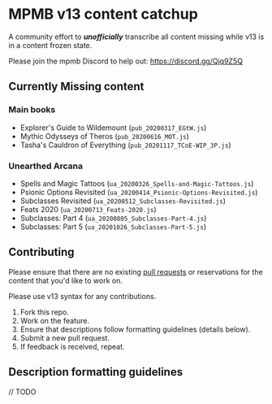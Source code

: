 # MPMB v13 content catchup

A community effort to **_unofficially_** transcribe all content missing while v13 is in a content frozen state.

Please join the mpmb Discord to help out: https://discord.gg/Qjq9Z5Q

## Currently Missing content

### Main books
* Explorer's Guide to Wildemount (`pub_20200317_EGtW.js`)
* Mythic Odysseys of Theros (`pub_20200616_MOT.js`)
* Tasha's Cauldron of Everything (`pub_20201117_TCoE-WIP_3P.js`)

### Unearthed Arcana
* Spells and Magic Tattoos (`ua_20200326_Spells-and-Magic-Tattoos.js`)
* Psionic Options Revisited (`ua_20200414_Psionic-Options-Revisited.js`)
* Subclasses Revisited (`ua_20200512_Subclasses-Revisited.js`)
* Feats 2020 (`ua_20200713_Feats-2020.js`)
* Subclasses: Part 4 (`ua_20200805_Subclasses-Part-4.js`)
* Subclasses: Part 5 (`ua_20201026_Subclasses-Part-5.js`)

## Contributing

Please ensure that there are no existing [pull requests](https://github.com/Metacomet10/MPMB-v13-content-catchup/pulls) or reservations for the content that you'd like to work on.

Please use v13 syntax for any contributions.

1. Fork this repo.
2. Work on the feature.
3. Ensure that descriptions follow formatting guidelines (details below).
4. Submit a new pull request.
5. If feedback is received, repeat.

## Description formatting guidelines

// TODO
